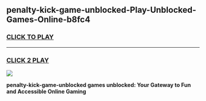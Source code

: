
## penalty-kick-game-unblocked-Play-Unblocked-Games-Online-b8fc4
<h3>
<a href="https://premium76.site?title=penalty-kick-game-unblocked&ref=25A">CLICK TO PLAY</a></h3>
<hr>

<h3>
<a href="https://premium76.site?title=penalty-kick-game-unblocked&ref=25A">CLICK 2 PLAY</a>
  
</h3>

<a href="https://premium76.site?title=penalty-kick-game-unblocked&ref=25A"><img src="https://clearcache.store/games.png"></a>


**penalty-kick-game-unblocked games unblocked: Your Gateway to Fun and Accessible Online Gaming**
